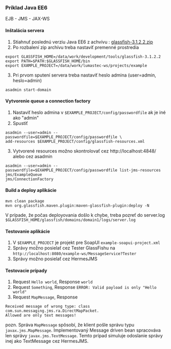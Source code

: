### Príklad Java EE6
EJB - JMS - JAX-WS

#### Inštalácia servera
1. Stiahnuť poslednú verziu Java EE6 z achvívu : [glassfish-3.1.2.2.zip](http://download.java.net/glassfish/3.1.2.2/release/glassfish-3.1.2.2.zip)
2. Po rozbalení zip archívu treba nastaviť premenné prostredia
```
export GLASSFISH_HOME=/data/work/development/tools/glassfish-3.1.2.2
export PATH=$PATH:$GLASSFISH_HOME/bin
export EXAMPLE_PROJECT=/data/work/lumastec-ws/projects/example
```

3. Pri prvom sputení servera treba nastaviť heslo admina (user=admin, heslo=admin)
```
asadmin start-domain
```

#### Vytvorenie queue a connection factory
1. Nastaviť heslo admina v `$EXAMPLE_PROJECT/config/passwordfile` ak je iné ako "admin"
2. Spustiť
```
asadmin --user=admin --passwordfile=$EXAMPLE_PROJECT/config/passwordfile \
add-resources $EXAMPLE_PROJECT/config/glassfish-resources.xml
```

3. Vytvorené resources možno skontrolovať cez http://localhost:4848/ alebo cez asadmin
```
asadmin --user=admin --passwordfile=$EXAMPLE_PROJECT/config/passwordfile list-jms-resources
jms/ExampleQueue
jms/ConnectionFactory
```

#### Build a deploy aplikácie
```
mvn clean package
mvn org.glassfish.maven.plugin:maven-glassfish-plugin:deploy -N
```

V prípade, že počas deployovania došlo k chybe, treba pozreť do server.log
`$GLASSFISH_HOME/glassfish/domains/domain1/logs/server.log`

#### Testovanie aplikácie
1. V `$EXAMPLE_PROJECT` je projekt pre SoapUI `example-soapui-project.xml`
2. Správy možno posielať cez Tester GlassFishu na `http://localhost:8080/example-ws/MessageService?Tester`
3. Správy možno posielať cez HermesJMS

#### Testovacie prípady
1. Request `Hello world`, Response `world`
2. Request `Something`, Response `ERROR: Valid payload is only "Hello world"`
3. Request `MapMessage`, Response 
```
Received message of wrong type: class com.sun.messaging.jms.ra.DirectMapPacket.
Allowed are only text messages!
```

pozn. Správa `MapMessage` spôsobí, že klient pošle správu typu `javax.jms.MapMessage`.
Implementovaný Message driven bean spracováva len správy `javax.jms.TextMessage`.
Temto prípad simuluje odoslanie správy inej ako TextMessage cez HermesJMS.

